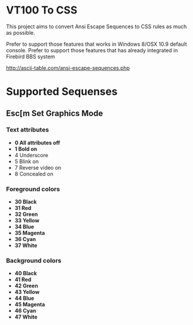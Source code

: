 VT100 To CSS
===

This project aims to convert Ansi Escape Sequences to CSS rules as much as possible.

Prefer to support those features that works in Windows 8/OSX 10.9 default console.
Prefer to support those features that has already integrated in Firebird BBS system

http://ascii-table.com/ansi-escape-sequences.php

# Supported Sequenses

## Esc[m Set Graphics Mode


### Text attributes

* __0     All attributes off__
* __1     Bold on__
* 4     Underscore
* 5     Blink on
* 7     Reverse video on
* 8     Concealed on

### Foreground colors

* __30	Black__
* __31	Red__
* __32	Green__
* __33	Yellow__
* __34	Blue__
* __35	Magenta__
* __36	Cyan__
* __37	White__

### Background colors
* __40	Black__
* __41	Red__
* __42	Green__
* __43	Yellow__
* __44	Blue__
* __45	Magenta__
* __46	Cyan__
* __47	White__
